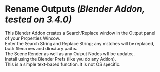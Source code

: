 # Rename Outputs *(Blender Addon, tested on 3.4.0)*  
This Blender Addon creates a Search/Replace window in the Output panel of your Properties Window.  
Enter the Search String and Replace String; any matches will be replaced, both filenames and directory paths.  
The Scene Render as well as any Output Nodes will be updated.  
Install using the Blender Prefs (like you do any Addon).  
This is a simple text-based function. It is not OS specific.  
